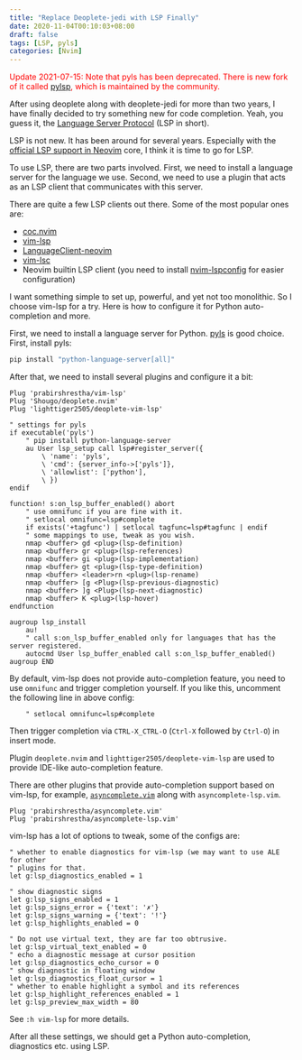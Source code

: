 ```yaml
---
title: "Replace Deoplete-jedi with LSP Finally"
date: 2020-11-04T00:10:03+08:00
draft: false
tags: [LSP, pyls]
categories: [Nvim]
---
```


<font color="red">Update 2021-07-15: Note that pyls has been deprecated. There
is new fork of it called [pylsp](https://github.com/python-lsp/python-lsp-server), which is maintained by the
community.</font>

After using deoplete along with deoplete-jedi for more than two years, I have
finally decided to try something new for code completion. Yeah, you guess it,
the [Language Server Protocol](https://langserver.org/) (LSP in short).

<!--more-->

LSP is not new. It has been around for several years. Especially with the
[official LSP support in Neovim](https://neovim.io/doc/user/lsp.html) core, I think it is time to go for LSP.

To use LSP, there are two parts involved. First, we need to install a language
server for the language we use. Second, we need to use a plugin that acts as an
LSP client that communicates with this server.

There are quite a few LSP clients out there. Some of the most popular ones are:

+ [coc.nvim](https://github.com/neoclide/coc.nvim)
+ [vim-lsp](https://github.com/prabirshrestha/vim-lsp)
+ [LanguageClient-neovim](https://github.com/autozimu/LanguageClient-neovim)
+ [vim-lsc](https://github.com/natebosch/vim-lsc)
+ Neovim builtin LSP client (you need to install [nvim-lspconfig](https://github.com/neovim/nvim-lspconfig) for easier configuration)

I want something simple to set up, powerful, and yet not too monolithic. So I
choose vim-lsp for a try. Here is how to configure it for Python
auto-completion and more.

First, we need to install a language server for Python.
[pyls](https://github.com/palantir/python-language-server) is good choice. First, install pyls:

```bash
pip install "python-language-server[all]"
```

After that, we need to install several plugins and configure it a bit:

```vim
Plug 'prabirshrestha/vim-lsp'
Plug 'Shougo/deoplete.nvim'
Plug 'lighttiger2505/deoplete-vim-lsp'

" settings for pyls
if executable('pyls')
    " pip install python-language-server
    au User lsp_setup call lsp#register_server({
        \ 'name': 'pyls',
        \ 'cmd': {server_info->['pyls']},
        \ 'allowlist': ['python'],
        \ })
endif

function! s:on_lsp_buffer_enabled() abort
    " use omnifunc if you are fine with it.
    " setlocal omnifunc=lsp#complete
    if exists('+tagfunc') | setlocal tagfunc=lsp#tagfunc | endif
    " some mappings to use, tweak as you wish.
    nmap <buffer> gd <plug>(lsp-definition)
    nmap <buffer> gr <plug>(lsp-references)
    nmap <buffer> gi <plug>(lsp-implementation)
    nmap <buffer> gt <plug>(lsp-type-definition)
    nmap <buffer> <leader>rn <plug>(lsp-rename)
    nmap <buffer> [g <Plug>(lsp-previous-diagnostic)
    nmap <buffer> ]g <Plug>(lsp-next-diagnostic)
    nmap <buffer> K <plug>(lsp-hover)
endfunction

augroup lsp_install
    au!
    " call s:on_lsp_buffer_enabled only for languages that has the server registered.
    autocmd User lsp_buffer_enabled call s:on_lsp_buffer_enabled()
augroup END
```

By default, vim-lsp does not provide auto-completion feature, you need to use
`omnifunc` and trigger completion yourself. If you like this, uncomment the
following line in above config:

```
    " setlocal omnifunc=lsp#complete
```

Then trigger completion via `CTRL-X_CTRL-O` (`Ctrl-X` followed by `Ctrl-O`) in
insert mode.

Plugin `deoplete.nvim` and `lighttiger2505/deoplete-vim-lsp` are used to
provide IDE-like auto-completion feature.

There are other plugins that provide auto-completion support based on vim-lsp, for example,
[`asyncomplete.vim`](https://github.com/prabirshrestha/asyncomplete.vim) along with `asyncomplete-lsp.vim`.

```vim
Plug 'prabirshrestha/asyncomplete.vim'
Plug 'prabirshrestha/asyncomplete-lsp.vim'
```

vim-lsp has a lot of options to tweak, some of the configs are:

```vim
" whether to enable diagnostics for vim-lsp (we may want to use ALE for other
" plugins for that.
let g:lsp_diagnostics_enabled = 1

" show diagnostic signs
let g:lsp_signs_enabled = 1
let g:lsp_signs_error = {'text': '✗'}
let g:lsp_signs_warning = {'text': '!'}
let g:lsp_highlights_enabled = 0

" Do not use virtual text, they are far too obtrusive.
let g:lsp_virtual_text_enabled = 0
" echo a diagnostic message at cursor position
let g:lsp_diagnostics_echo_cursor = 0
" show diagnostic in floating window
let g:lsp_diagnostics_float_cursor = 1
" whether to enable highlight a symbol and its references
let g:lsp_highlight_references_enabled = 1
let g:lsp_preview_max_width = 80
```

See `:h vim-lsp` for more details.

After all these settings, we should get a Python auto-completion, diagnostics
etc. using LSP.
